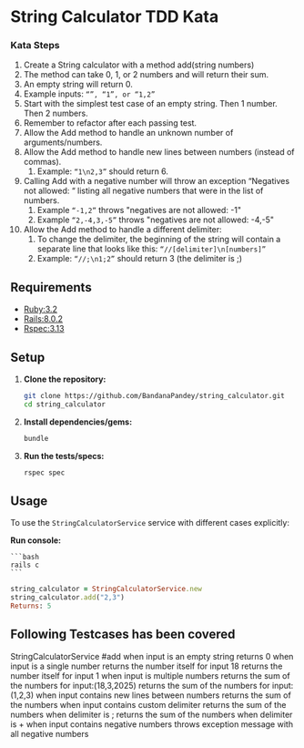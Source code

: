 # String Calculator TDD Kata

### Kata Steps
1. Create a String calculator with a method add(string numbers)
  1. The method can take 0, 1, or 2 numbers and will return their sum.
  2. An empty string will return 0.
  3. Example inputs: `“”, “1”, or “1,2”`
  4. Start with the simplest test case of an empty string. Then 1 number. Then 2 numbers.
  6. Remember to refactor after each passing test.
2. Allow the Add method to handle an unknown number of arguments/numbers.
3. Allow the Add method to handle new lines between numbers (instead of commas).
   1. Example: `“1\n2,3”` should return 6.
4. Calling Add with a negative number will throw an exception “Negatives not allowed: “ listing all negative numbers that were in the list of numbers.
   1. Example `“-1,2”` throws "negatives are not allowed: -1"
   2. Example `“2,-4,3,-5”` throws "negatives are not allowed: -4,-5"
5. Allow the Add method to handle a different delimiter:
   1. To change the delimiter, the beginning of the string will contain a separate line that looks like this: `“//[delimiter]\n[numbers]”`
   2. Example: `“//;\n1;2”` should return 3 (the delimiter is ;)


## Requirements

- [Ruby:3.2](https://www.ruby-lang.org/en/downloads/)
- [Rails:8.0.2](https://rubygems.org/gems/rails)
- [Rspec:3.13](https://rubygems.org/gems/rspec/versions/3.13.0)


## Setup

1. **Clone the repository:**

   ```bash
   git clone https://github.com/BandanaPandey/string_calculator.git
   cd string_calculator
   ```

1. **Install dependencies/gems:**

    ```bash
    bundle
    ```

1. **Run the tests/specs:**

    ```bash
    rspec spec
    ```


## Usage

To use the `StringCalculatorService` service with different cases explicitly:

**Run console:**

    ```bash
    rails c
    ```

```ruby
string_calculator = StringCalculatorService.new
string_calculator.add("2,3")
Returns: 5
```


## Following Testcases has been covered
StringCalculatorService
  #add
    when input is an empty string
      returns 0
    when input is a single number
      returns the number itself for input 18
      returns the number itself for input 1
    when input is multiple numbers
      returns the sum of the numbers for input:(18,3,2025)
      returns the sum of the numbers for input:(1,2,3)
    when input contains new lines between numbers
      returns the sum of the numbers
    when input contains custom delimiter
      returns the sum of the numbers when delimiter is ;
      returns the sum of the numbers when delimiter is +
    when input contains negative numbers
      throws exception message with all negative numbers